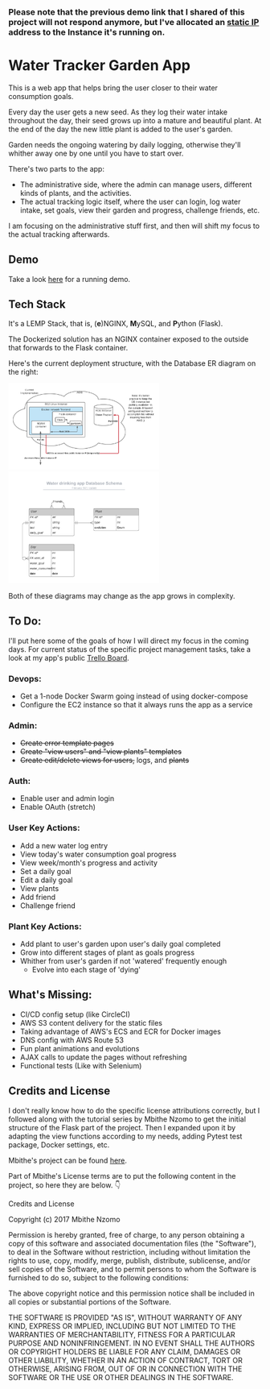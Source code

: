 ### Please note that the previous demo link that I shared of this project will not respond anymore, but I've allocated an [static IP](http://3.97.179.20) address to the Instance it's running on.

#  Water Tracker Garden App

This is a web app that helps bring the user closer to their water consumption goals.

Every day the user gets a new seed. As they log their water intake throughout the day, their seed grows up into a mature and beautiful plant. At the end of the day the new little plant is added to the user's garden.

Garden needs the ongoing watering by daily logging, otherwise they'll whither away one by one until you have to start over.

There's two parts to the app: 
 - The administrative side, where the admin can manage users, different kinds of plants, and the activities.
 - The actual tracking logic itself, where the user can login, log water intake, set goals, view their garden and progress, challenge friends, etc.
 
 I am focusing on the administrative stuff first, and then will shift my focus to the actual tracking afterwards.

##  Demo

Take a look [here](http://3.97.179.20) for a running demo. 

##  Tech Stack

It's a LEMP Stack, that is, (**e**)NGINX, **M**ySQL, and **P**ython (Flask).

The Dockerized solution has an NGINX container exposed to the outside that forwards to the Flask container.

Here's the current deployment structure, with the Database ER diagram on the right:

<img src="/docs/AWS-project-structure-diagram.png" width="300"> <img src="/docs/Database-ER-diagram.png" width="300">

Both of these diagrams may change as the app grows in complexity.

## To Do:
I'll put here some of the goals of how I will direct my focus in the coming days. For current status of the specific project management tasks, take a look at my app's public [Trello Board](https://trello.com/b/S0eno1QN/water-tracker-consumption-app).

### Devops:
  - Get a 1-node Docker Swarm going instead of using docker-compose
  - Configure the EC2 instance so that it always runs the app as a service
  
### Admin:
  - ~~Create error template pages~~
  - ~~Create "view users" and "view plants" templates~~
  - ~~Create edit/delete views for users,~~ logs, and ~~plants~~
  
### Auth:
  - Enable user and admin login
  - Enable OAuth (stretch)

### User Key Actions:
  - Add a new water log entry
  - View today's water consumption goal progress
  - View week/month's progress and activity
  - Set a daily goal
  - Edit a daily goal
  - View plants
  - Add friend
  - Challenge friend
  
### Plant Key Actions:
  - Add plant to user's garden upon user's daily goal completed
  - Grow into different stages of plant as goals progress
  - Whither from user's garden if not 'watered' frequently enough
    - Evolve into each stage of 'dying'

## What's Missing:
  - CI/CD config setup (like CircleCI)
  - AWS S3 content delivery for the static files
  - Taking advantage of AWS's ECS and ECR for Docker images
  - DNS config with AWS Route 53
  - Fun plant animations and evolutions
  - AJAX calls to update the pages without refreshing
  - Functional tests (Like with Selenium)

##  Credits and License
I don't really know how to do the specific license attributions correctly, but I followed along with the tutorial series by Mbithe Nzomo to get the initial structure of the Flask part of the project. Then I expanded upon it by adapting the view functions according to my needs, adding Pytest test package, Docker settings, etc. 

Mbithe's project can be found [here](https://github.com/mbithenzomo/project-dream-team-three).

Part of Mbithe's License terms are to put the following content in the project, so here they are below. :point_down: 

Credits and License

Copyright (c) 2017 Mbithe Nzomo

Permission is hereby granted, free of charge, to any person obtaining a copy of this software and associated documentation files (the "Software"), to deal in the Software without restriction, including without limitation the rights to use, copy, modify, merge, publish, distribute, sublicense, and/or sell copies of the Software, and to permit persons to whom the Software is furnished to do so, subject to the following conditions:

The above copyright notice and this permission notice shall be included in all copies or substantial portions of the Software.

THE SOFTWARE IS PROVIDED "AS IS", WITHOUT WARRANTY OF ANY KIND, EXPRESS OR IMPLIED, INCLUDING BUT NOT LIMITED TO THE WARRANTIES OF MERCHANTABILITY, FITNESS FOR A PARTICULAR PURPOSE AND NONINFRINGEMENT. IN NO EVENT SHALL THE AUTHORS OR COPYRIGHT HOLDERS BE LIABLE FOR ANY CLAIM, DAMAGES OR OTHER LIABILITY, WHETHER IN AN ACTION OF CONTRACT, TORT OR OTHERWISE, ARISING FROM, OUT OF OR IN CONNECTION WITH THE SOFTWARE OR THE USE OR OTHER DEALINGS IN THE SOFTWARE.
